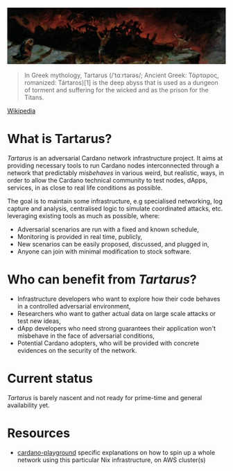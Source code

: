 ![](/assets/tartarus.jpeg)

> In Greek mythology, Tartarus (/ˈtɑːrtərəs/; Ancient Greek: Τάρταρος, romanized: Tártaros)[1] is the deep abyss that is used as a dungeon of torment and suffering for the wicked and as the prison for the Titans.

[Wikipedia](https://en.wikipedia.org/wiki/Tartarus)

# What is Tartarus?

_Tartarus_ is an adversarial Cardano network infrastructure project. It aims at providing necessary tools to run Cardano nodes interconnected through a network that predictably _misbehaves_ in various weird, but realistic, ways, in order to allow the Cardano technical community to test nodes, dApps, services, in as close to real life conditions as possible.

The goal is to maintain some infrastructure, e.g specialised networking, log capture and analysis, centralised logic to simulate coordinated attacks, etc. leveraging existing tools as much as possible, where:

* Adversarial scenarios are run with a fixed and known schedule,
* Monitoring is provided in real time, publicly,
* New scenarios can be easily proposed, discussed, and plugged in,
* Anyone can join with minimal modification to stock software.


# Who can benefit from _Tartarus_?

* Infrastructure developers who want to explore how their code behaves in a controlled adversarial environment,
* Researchers who want to gather actual data on large scale attacks or test new ideas,
* dApp developers who need strong guarantees their application won't misbehave in the face of adversarial conditions,
* Potential Cardano adopters, who will be provided with concrete evidences on the security of the network.

# Current status

_Tartarus_ is barely nascent and not ready for prime-time and general availability yet.

# Resources

* [cardano-playground](https://github.com/input-output-hk/cardano-playground/tree/ccf85e6e8da7c83f2b6d48e0b484bb3271b84c71/docs/explain) specific explanations on how to spin up a whole network using this particular Nix infrastructure, on AWS cluster(s)
